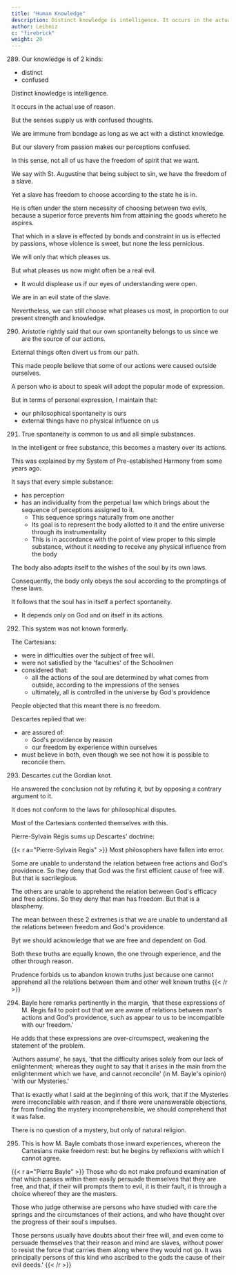 ```yaml
---
title: "Human Knowledge"
description: Distinct knowledge is intelligence. It occurs in the actual use of reason; but the senses supply us with confused thoughts
author: Leibniz
c: "firebrick"
weight: 20
---
```




289. Our knowledge is of 2 kinds:

- distinct 
- confused

Distinct knowledge is intelligence.

It occurs in the actual use of reason.

But the senses supply us with confused thoughts.

We are immune from bondage as long as we act with a distinct knowledge.

But our slavery from passion makes our perceptions confused.

In this sense, not all of us have the freedom of spirit that we want. 

We say with St. Augustine that being subject to sin, we have the freedom of a slave. 

Yet a slave has freedom to choose according to the state he is in.

He is often under the stern necessity of choosing between two evils, because a superior force prevents him from attaining the goods whereto he aspires. 

That which in a slave is effected by bonds and constraint in us is effected by passions, whose violence is sweet, but none the less pernicious. 

We will only that which pleases us.

But what pleases us now might often be a real evil.
- It would displease us if our eyes of understanding were open. 

We are in an evil state of the slave.

Nevertheless, we can still choose what pleases us most, in proportion to our present strength and knowledge.


290. Aristotle rightly said that our own spontaneity belongs to us since we are the source of our actions. 

External things often divert us from our path.

This made people believe that some of our actions were caused outside ourselves.

A person who is about to speak will adopt the popular mode of expression.

But in terms of personal expression, I maintain that:
- our philosophical spontaneity is ours
- external things have no physical influence on us


291. True spontaneity is common to us and all simple substances.

In the intelligent or free substance, this becomes a mastery over its actions. 

This was explained by my System of Pre-established Harmony from some years ago. 

It says that every simple substance:
- has perception
- has an individuality from the perpetual law which brings about the sequence of perceptions assigned to it.
  - This sequence springs naturally from one another
  - Its goal is to represent the body allotted to it and the entire universe through its instrumentality
  - This is in accordance with the point of view proper to this simple substance, without it needing to receive any physical influence from the body

The body also adapts itself to the wishes of the soul by its own laws.

Consequently, the body only obeys the soul according to the promptings of these laws. 

It follows that the soul has in itself a perfect spontaneity.
- It depends only on God and on itself in its actions.


292. This system was not known formerly.

The Cartesians:
- were in difficulties over the subject of free will.
- were not satisfied by the 'faculties' of the Schoolmen
- considered that:
  - all the actions of the soul are determined by what comes from outside, according to the impressions of the senses
  - ultimately, all is controlled in the universe by God's providence

People objected that this meant there is no freedom.

Descartes replied that we:
- are assured of:
  - God's providence by reason
  - our freedom by experience within ourselves
- must believe in both, even though we see not how it is possible to reconcile them.


293. Descartes cut the Gordian knot.

He answered the conclusion not by refuting it, but by opposing a contrary argument to it. 

It does not conform to the laws for philosophical disputes. 

Most of the Cartesians contented themselves with this.

<!-- , albeit the inward experience they adduce does not prove their assertion, as M. Bayle has clearly shown.  -->

 <!-- (Philos., vol. 1, Metaph., book 2, part 2, c. 22) thus paraphrases  -->

Pierre-Sylvain Régis sums up Descartes' doctrine: 

{{< r a="Pierre-Sylvain Regis" >}}
Most philosophers have fallen into error.

Some are unable to understand the relation between free actions and God's providence. So they deny that God was the first efficient cause of free will. But that is sacrilegious.

The others are unable to apprehend the relation between God's efficacy and free actions. So they deny that man has freedom. But that is a blasphemy. 

The mean between these 2 extremes is that we are unable to understand all the relations between freedom and God's providence.

Byt we should acknowledge that we are free and dependent on God.

Both these truths are equally known, the one through experience, and the other through reason. 

Prudence forbids us to abandon known truths just because one cannot apprehend all the relations between them and other well known truths
{{< /r >}}


294. Bayle here remarks pertinently in the margin, 'that these expressions of M. Regis fail to point out that we are aware of relations between man's actions and God's providence, such as appear to us to be incompatible with our freedom.' 

He adds that these expressions are over-circumspect, weakening the statement of the problem. 

'Authors assume', he says, 'that the difficulty arises solely from our lack of enlightenment; whereas they ought to say that it arises in the main from the enlightenment which we have, and cannot reconcile' (in M. Bayle's opinion) 'with our Mysteries.' 

That is exactly what I said at the beginning of this work, that if the Mysteries were irreconcilable with reason, and if there were unanswerable objections, far from finding the mystery incomprehensible, we should comprehend that it was false. 

There is no question of a mystery, but only of natural religion.


295. This is how M. Bayle combats those inward experiences, whereon the Cartesians make freedom rest: but he begins by reflexions with which I cannot agree. 


{{< r a="Pierre Bayle" >}}
Those who do not make profound examination of that which passes within them easily persuade themselves that they are free, and that, if their will prompts them to evil, it is their fault, it is through a choice whereof they are the masters. 

Those who judge otherwise are persons who have studied with care the springs and the circumstances of their actions, and who have thought over the progress of their soul's impulses. 

Those persons usually have doubts about their free will, and even come to persuade themselves that their reason and mind are slaves, without power to resist the force that carries them along where they would not go. It was principally persons of this kind who ascribed to the gods the cause of their evil deeds.'
{{< /r >}}



